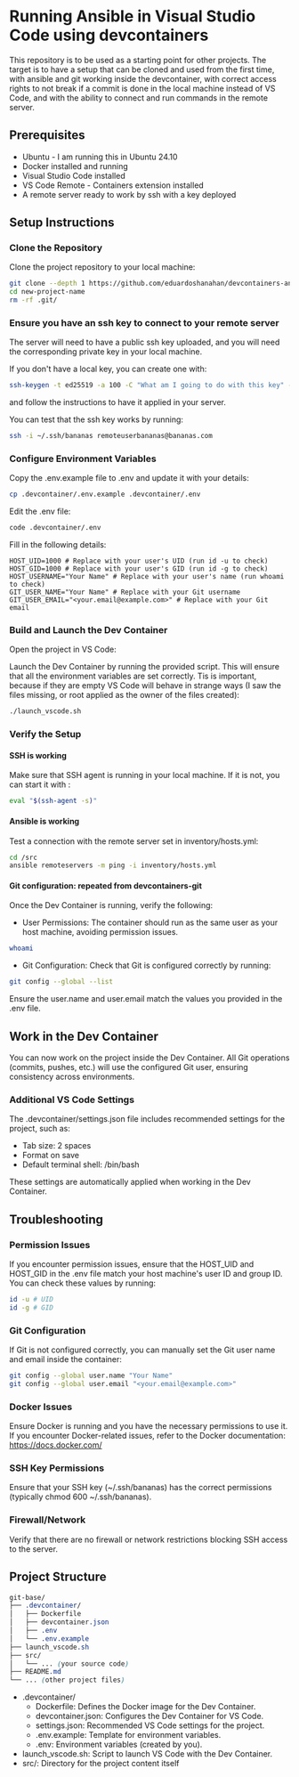 # Running Ansible in Visual Studio Code using devcontainers

This repository is to be used as a starting point for other projects. The target is to have a setup that can be cloned and used from the first time, with ansible and git working inside the devcontainer, with correct access rights to not break if a commit is done in the local machine instead of VS Code, and with the ability to connect and run commands in the remote server.

## Prerequisites

- Ubuntu - I am running this in Ubuntu 24.10
- Docker installed and running
- Visual Studio Code installed
- VS Code Remote - Containers extension installed
- A remote server ready to work by ssh with a key deployed

## Setup Instructions

### Clone the Repository

Clone the project repository to your local machine:

```bash
git clone --depth 1 https://github.com/eduardoshanahan/devcontainers-ansible new-project-name
cd new-project-name
rm -rf .git/
```

### Ensure you have an ssh key to connect to your remote server

The server will need to have a public ssh key uploaded, and you will need the corresponding private key in your local machine.

If you don't have a local key, you can create one with:

```bash
ssh-keygen -t ed25519 -a 100 -C "What am I going to do with this key" -f ~/.ssh~/bananas 
```  

and follow the instructions to have it applied in your server.

You can test that the ssh key works by running:

```bash
ssh -i ~/.ssh/bananas remoteuserbananas@bananas.com
```

### Configure Environment Variables

Copy the .env.example file to .env and update it with your details:

```bash
cp .devcontainer/.env.example .devcontainer/.env
```

Edit the .env file:

```bash
code .devcontainer/.env
```

Fill in the following details:

```dotenv
HOST_UID=1000 # Replace with your user's UID (run id -u to check)
HOST_GID=1000 # Replace with your user's GID (run id -g to check)
HOST_USERNAME="Your Name" # Replace with your user's name (run whoami to check)
GIT_USER_NAME="Your Name" # Replace with your Git username
GIT_USER_EMAIL="<your.email@example.com>" # Replace with your Git email
```

### Build and Launch the Dev Container

Open the project in VS Code:

Launch the Dev Container by running the provided script. This will ensure that all the environment variables are set correctly. Tis is important, because if they are empty VS Code will behave in strange ways (I saw the files missing, or root applied as the owner of the files created):

```bash
./launch_vscode.sh
```

### Verify the Setup

#### SSH is working

Make sure that SSH agent is running in your local machine. If it is not, you can start it with :

```bash
eval "$(ssh-agent -s)"
```

#### Ansible is working

Test a connection with the remote server set in inventory/hosts.yml:

```bash
cd /src
ansible remoteservers -m ping -i inventory/hosts.yml
```

#### Git configuration: repeated from devcontainers-git

Once the Dev Container is running, verify the following:

- User Permissions: The container should run as the same user as your host machine, avoiding permission issues.

```bash
whoami
```

- Git Configuration: Check that Git is configured correctly by running:

```bash
git config --global --list
```

Ensure the user.name and user.email match the values you provided in the .env file.

## Work in the Dev Container

You can now work on the project inside the Dev Container. All Git operations (commits, pushes, etc.) will use the configured Git user, ensuring consistency across environments.

### Additional VS Code Settings

The .devcontainer/settings.json file includes recommended settings for the project, such as:

- Tab size: 2 spaces
- Format on save
- Default terminal shell: /bin/bash

These settings are automatically applied when working in the Dev Container.

## Troubleshooting

### Permission Issues

If you encounter permission issues, ensure that the HOST_UID and HOST_GID in the .env file match your host machine's user ID and group ID. You can check these values by running:

```bash
id -u # UID
id -g # GID
```

### Git Configuration

If Git is not configured correctly, you can manually set the Git user name and email inside the container:

```bash
git config --global user.name "Your Name"
git config --global user.email "<your.email@example.com>"
```

### Docker Issues

Ensure Docker is running and you have the necessary permissions to use it. If you encounter Docker-related issues, refer to the Docker documentation: <https://docs.docker.com/>

### SSH Key Permissions

Ensure that your SSH key (~/.ssh/bananas) has the correct permissions (typically chmod 600 ~/.ssh/bananas).

### Firewall/Network

Verify that there are no firewall or network restrictions blocking SSH access to the server.

## Project Structure

```scss
git-base/
├── .devcontainer/
│   ├── Dockerfile
│   ├── devcontainer.json
│   ├── .env
│   └── .env.example
├── launch_vscode.sh
├── src/
│   └── ... (your source code)
├── README.md
└── ... (other project files)
```

- .devcontainer/
  - Dockerfile: Defines the Docker image for the Dev Container.
  - devcontainer.json: Configures the Dev Container for VS Code.
  - settings.json: Recommended VS Code settings for the project.
  - .env.example: Template for environment variables.
  - .env: Environment variables (created by you).
- launch_vscode.sh: Script to launch VS Code with the Dev Container.
- src/: Directory for the project content itself
